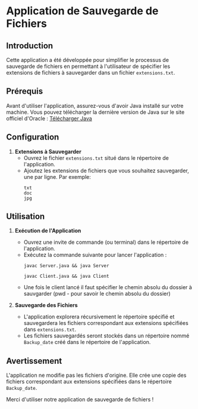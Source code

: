 # Application de Sauvegarde de Fichiers 

## Introduction
Cette application a été développée pour simplifier le processus de sauvegarde de fichiers en permettant à l'utilisateur de spécifier les extensions de fichiers à sauvegarder dans un fichier `extensions.txt`.

## Prérequis
Avant d'utiliser l'application, assurez-vous d'avoir Java installé sur votre machine. Vous pouvez télécharger la dernière version de Java sur le site officiel d'Oracle : [Télécharger Java](https://www.oracle.com/java/technologies/javase-downloads.html)

## Configuration
1. **Extensions à Sauvegarder**
   - Ouvrez le fichier `extensions.txt` situé dans le répertoire de l'application.
   - Ajoutez les extensions de fichiers que vous souhaitez sauvegarder, une par ligne. Par exemple:
     ```
     txt
     doc
     jpg
     ```

## Utilisation
1. **Exécution de l'Application**
   - Ouvrez une invite de commande (ou terminal) dans le répertoire de l'application.
   - Exécutez la commande suivante pour lancer l'application :
     ```
     javac Server.java && java Server

     javac Client.java && java Client
     ```
   - Une fois le client lancé il faut spécifier le chemin absolu du dossier à sauvgarder (pwd - pour savoir le chemin absolu du dossier)

2. **Sauvegarde des Fichiers**
   - L'application explorera récursivement le répertoire spécifié et sauvegardera les fichiers correspondant aux extensions spécifiées dans `extensions.txt`.
   - Les fichiers sauvegardés seront stockés dans un répertoire nommé `Backup_date` créé dans le répertoire de l'application.

## Avertissement
L'application ne modifie pas les fichiers d'origine. Elle crée une copie des fichiers correspondant aux extensions spécifiées dans le répertoire `Backup_date`.

Merci d'utiliser notre application de sauvegarde de fichiers  !
